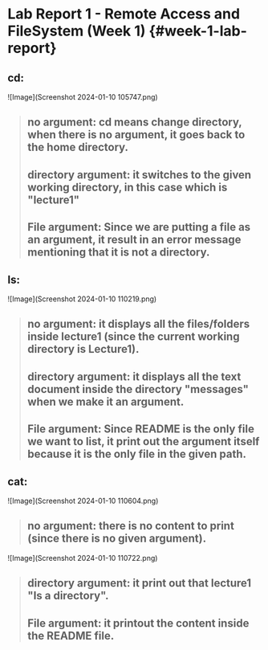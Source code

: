 # Lab Report 1 - Remote Access and FileSystem (Week 1) {#week-1-lab-report}

## cd:
![Image](Screenshot 2024-01-10 105747.png)
> no argument: cd means change directory, when there is no argument, it goes back to the home directory.
> ---
> directory argument: it switches to the given working directory, in this case which is "lecture1"
> ---
> File argument: Since we are putting a file as an argument, it result in an error message mentioning that it is not a directory.
>---
## ls: 
![Image](Screenshot 2024-01-10 110219.png)
> no argument: it displays all the files/folders inside lecture1 (since the current working directory is Lecture1).
> ---
> directory argument: it displays all the text document inside the directory "messages" when we make it an argument.
> ---
> File argument: Since README is the only file we want to list, it print out the argument itself because it is the only file in the given path.
> ---

## cat: 
![Image](Screenshot 2024-01-10 110604.png)
> no argument: there is no content to print (since there is no given argument).
> ---
![Image](Screenshot 2024-01-10 110722.png)
> directory argument: it print out that lecture1 "Is a directory".
> ---
> File argument: it printout the content inside the README file.
> ---
